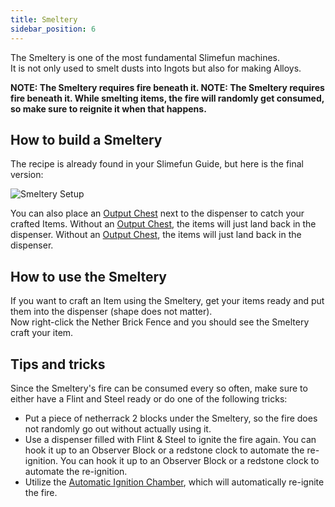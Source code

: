 ```yaml
---
title: Smeltery
sidebar_position: 6
---
```


The Smeltery is one of the most fundamental Slimefun machines.  
It is not only used to smelt dusts into Ingots but also for making Alloys.

**NOTE: The Smeltery requires fire beneath it. NOTE: The Smeltery requires fire beneath it. While smelting items, the fire will randomly get consumed, so make sure to reignite it when that happens.**

## How to build a Smeltery

The recipe is already found in your Slimefun Guide, but here is the final version:

![Smeltery Setup](https://raw.githubusercontent.com/TheBusyBiscuit/Slimefun4-Wiki/master/images/multiblock-smeltery.png)

You can also place an [Output Chest](Output-Chest) next to the dispenser to catch your crafted Items. Without an [Output Chest](Output-Chest), the items will just land back in the dispenser. Without an [Output Chest](Output-Chest), the items will just land back in the dispenser.

## How to use the Smeltery

If you want to craft an Item using the Smeltery, get your items ready and put them into the dispenser (shape does not matter).  
Now right-click the Nether Brick Fence and you should see the Smeltery craft your item.

## Tips and tricks

Since the Smeltery's fire can be consumed every so often, make sure to either have a Flint and Steel ready or do one of the following tricks:

* Put a piece of netherrack 2 blocks under the Smeltery, so the fire does not randomly go out without actually using it.
* Use a dispenser filled with Flint & Steel to ignite the fire again. You can hook it up to an Observer Block or a redstone clock to automate the re-ignition. You can hook it up to an Observer Block or a redstone clock to automate the re-ignition.
* Utilize the [Automatic Ignition Chamber](Automatic-Ignition-Chamber), which will automatically re-ignite the fire.
